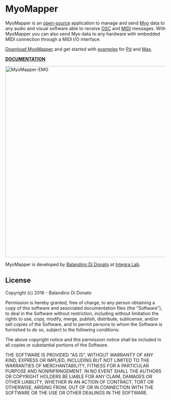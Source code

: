 # MyoMapper
MyoMapper is an [open-source](https://opensource.org/) application to manage and send [Myo](https://www.myo.com/) data to any audio and visual software able to receive [OSC](http://opensoundcontrol.org/) and [MIDI](https://www.midi.org/) messages.
With MyoMapper you can also send Myo data to any hardware with embedded MIDI connection through a MIDI I/O interface.

[Download MyoMapper](https://github.com/balandinodidonato/MyoMapper/releases) and get started with [examples](https://github.com/balandinodidonato/MyoMapper/releases/download/1.3/MyoMapper-Examples.zip) for [Pd](https://puredata.info/) and [Max](https://cycling74.com/products/max/).

[**DOCUMENTATION**](https://github.com/balandinodidonato/MyoMapper/wiki)

<img src="https://raw.githubusercontent.com/balandinodidonato/MyoMapper/documentatation/docs/MyoMapper.png" width="600" alt="MyoMapper-EMG" />

MyoMapper is developed by [Balandino Di Donato](http://www.balandinodidonato.com/) at [Integra Lab](http://www.integra.io).


## License

Copyright (c)  2016 - Balandino Di Donato

Permission is hereby granted, free of charge, to any person obtaining a copy
of this software and associated documentation files (the "Software"), to deal
in the Software without restriction, including without limitation the rights
to use, copy, modify, merge, publish, distribute, sublicense, and/or sell
copies of the Software, and to permit persons to whom the Software is
furnished to do so, subject to the following conditions:

The above copyright notice and this permission notice shall be included in
all copies or substantial portions of the Software.

THE SOFTWARE IS PROVIDED "AS IS", WITHOUT WARRANTY OF ANY KIND, EXPRESS OR
IMPLIED, INCLUDING BUT NOT LIMITED TO THE WARRANTIES OF MERCHANTABILITY,
FITNESS FOR A PARTICULAR PURPOSE AND NONINFRINGEMENT. IN NO EVENT SHALL THE
AUTHORS OR COPYRIGHT HOLDERS BE LIABLE FOR ANY CLAIM, DAMAGES OR OTHER
LIABILITY, WHETHER IN AN ACTION OF CONTRACT, TORT OR OTHERWISE, ARISING FROM,
OUT OF OR IN CONNECTION WITH THE SOFTWARE OR THE USE OR OTHER DEALINGS IN
THE SOFTWARE.
